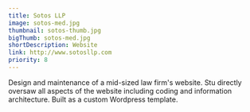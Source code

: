 ```yaml
---
title: Sotos LLP
image: sotos-med.jpg
thumbnail: sotos-thumb.jpg
bigThumb: sotos-med.jpg
shortDescription: Website
link: http://www.sotosllp.com
priority: 8
---
```


Design and maintenance of a mid-sized law firm's website. Stu directly oversaw all aspects of the website including coding and information architecture. Built as a custom Wordpress template.
